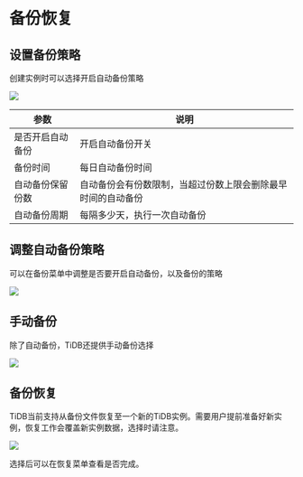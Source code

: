 

# 备份恢复


## 设置备份策略

创建实例时可以选择开启自动备份策略

![](http://tidb-docs.cn-bj.ufileos.com/backup001.png)


| 参数| 说明 | 
| ------ | -------- | 
| 是否开启自动备份    |   开启自动备份开关  | 
|备份时间 |每日自动备份时间|
|自动备份保留份数|自动备份会有份数限制，当超过份数上限会删除最早时间的自动备份|
|自动备份周期|每隔多少天，执行一次自动备份|



## 调整自动备份策略

可以在备份菜单中调整是否要开启自动备份，以及备份的策略

![](http://tidb-docs.cn-bj.ufileos.com/backup002.png)


## 手动备份

除了自动备份，TiDB还提供手动备份选择

![](http://tidb-docs.cn-bj.ufileos.com/backup003.png)

## 备份恢复

TiDB当前支持从备份文件恢复至一个新的TiDB实例。需要用户提前准备好新实例，恢复工作会覆盖新实例数据，选择时请注意。

![](http://tidb-docs.cn-bj.ufileos.com/backup004.png)

选择后可以在恢复菜单查看是否完成。

